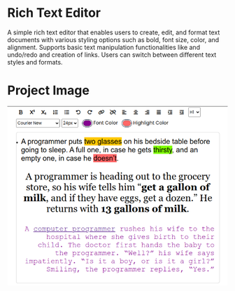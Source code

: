 
# Rich Text Editor
A simple rich text editor that enables users to create, edit, and format text documents with various styling options such as bold, font size, color, and alignment. Supports basic text manipulation functionalities like and undo/redo and creation of links. Users can switch between different text styles and formats.

# Project Image

![image](02_img.png)
